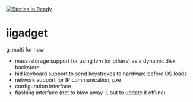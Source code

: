 [![Stories in Ready](https://badge.waffle.io/ii/iigadget.png?label=ready&title=Ready)](https://waffle.io/ii/iigadget)

# iigadget

g_multi for now

* mass-storage support for using lvm (or others) as a dynamic disk backstore
* hid keyboard support to send keystrokes to hardware before OS loads
* network support for IP communication, pxe
* configuration interface
* flashing interface (not to blow away ii, but to update it offline)
